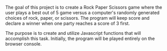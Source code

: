 The goal of this project is to create a Rock Paper Scissors game where the user plays a best out of 5 game versus a computer's randomly generated choices of rock, paper, or scissors. The program will keep score and declare a winner when one party reaches a score of 3 first.

The purpose is to create and utilize Javascript functions that will accomplish this task. Initially, the program will be played entirely on the browser console.